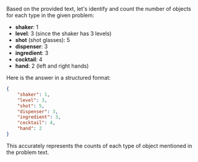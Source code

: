 Based on the provided text, let's identify and count the number of objects for each type in the given problem:

- **shaker**: 1
- **level**: 3 (since the shaker has 3 levels)
- **shot** (shot glasses): 5
- **dispenser**: 3
- **ingredient**: 3
- **cocktail**: 4
- **hand**: 2 (left and right hands)

Here is the answer in a structured format:

```json
{
    "shaker": 1,
    "level": 3,
    "shot": 5,
    "dispenser": 3,
    "ingredient": 3,
    "cocktail": 4,
    "hand": 2
}
```

This accurately represents the counts of each type of object mentioned in the problem text.